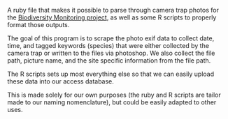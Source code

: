 A ruby file that makes it possible to parse through camera trap photos for the [Biodiversity Monitoring project](http://www.lpzoo.org/conservation-science/projects/urban-wildlife-biodiversity-monitoring), as well as some R scripts to properly format those outputs. 

The goal of this program is to scrape the photo exif data to collect date, time, and tagged keywords (species) that were either collected by the camera trap or written to the files via photoshop.  We also collect the file path, picture name, and the site specific information from the file path.

The R scripts sets up most everything else so that we can easily upload these data into our access database.

This is made solely for our own purposes (the ruby and R scripts are tailor made to our naming nomenclature), but could be easily adapted to other uses.
